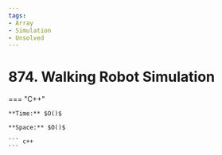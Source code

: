 ```yaml
---
tags:
- Array
- Simulation
- Unsolved
---
```



# 874. Walking Robot Simulation

=== "C++"

    **Time:** $O()$

    **Space:** $O()$

    ``` c++
    ```